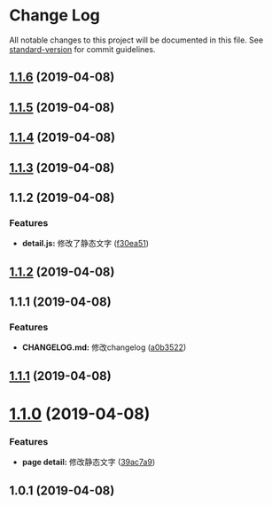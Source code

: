 # Change Log

All notable changes to this project will be documented in this file. See [standard-version](https://github.com/conventional-changelog/standard-version) for commit guidelines.

## [1.1.6](https://github.com/topiniu/ReactStack/compare/v1.1.5...v1.1.6) (2019-04-08)



## [1.1.5](https://github.com/topiniu/ReactStack/compare/v1.1.4...v1.1.5) (2019-04-08)



## [1.1.4](https://github.com/topiniu/ReactStack/compare/v1.1.3...v1.1.4) (2019-04-08)



## [1.1.3](https://github.com/topiniu/ReactStack/compare/v1.1.2...v1.1.3) (2019-04-08)



## 1.1.2 (2019-04-08)


### Features

* **detail.js:** 修改了静态文字 ([f30ea51](https://github.com/topiniu/ReactStack/commit/f30ea51))



## [1.1.2](https://github.com/topiniu/ReactStack/compare/v1.1.1...v1.1.2) (2019-04-08)



## 1.1.1 (2019-04-08)


### Features

* **CHANGELOG.md:** 修改changelog ([a0b3522](https://github.com/topiniu/ReactStack/commit/a0b3522))



## [1.1.1](https://github.com/topiniu/ReactStack/compare/v1.1.0...v1.1.1) (2019-04-08)



# [1.1.0](https://github.com/topiniu/ReactStack/compare/v1.0.1...v1.1.0) (2019-04-08)


### Features

* **page detail:** 修改静态文字 ([39ac7a9](https://github.com/topiniu/ReactStack/commit/39ac7a9))



## 1.0.1 (2019-04-08)
